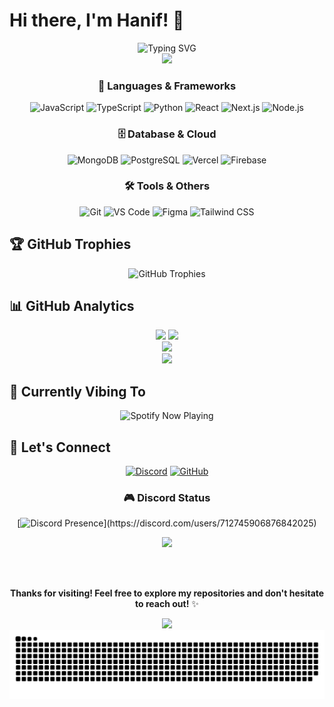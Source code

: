 # Hi there, I'm Hanif! 👋

<div align="center">
  <img src="https://readme-typing-svg.herokuapp.com?font=Fira+Code&weight=500&size=28&pause=1000&color=58A6FF&center=true&vCenter=true&width=600&lines=Full+Stack+Developer;Code+Enthusiast;Always+Learning;Building+Digital+Dreams" alt="Typing SVG" />
</div>

<div align="center">
  <img src="https://user-images.githubusercontent.com/74038190/212284100-561aa473-3905-4a80-b561-0d28506553ee.gif" width="900">
</div>

<div align="center">

### 🚀 Languages & Frameworks

![JavaScript](https://img.shields.io/badge/JavaScript-F7DF1E?style=for-the-badge&logo=javascript&logoColor=black)
![TypeScript](https://img.shields.io/badge/TypeScript-3178C6?style=for-the-badge&logo=typescript&logoColor=white)
![Python](https://img.shields.io/badge/Python-3776AB?style=for-the-badge&logo=python&logoColor=white)
![React](https://img.shields.io/badge/React-61DAFB?style=for-the-badge&logo=react&logoColor=black)
![Next.js](https://img.shields.io/badge/Next.js-000000?style=for-the-badge&logo=nextdotjs&logoColor=white)
![Node.js](https://img.shields.io/badge/Node.js-339933?style=for-the-badge&logo=nodedotjs&logoColor=white)

### 🗄️ Database & Cloud

![MongoDB](https://img.shields.io/badge/MongoDB-47A248?style=for-the-badge&logo=mongodb&logoColor=white)
![PostgreSQL](https://img.shields.io/badge/PostgreSQL-336791?style=for-the-badge&logo=postgresql&logoColor=white)
![Vercel](https://img.shields.io/badge/Vercel-000000?style=for-the-badge&logo=vercel&logoColor=white)
![Firebase](https://img.shields.io/badge/Firebase-FFCA28?style=for-the-badge&logo=firebase&logoColor=black)

### 🛠️ Tools & Others

![Git](https://img.shields.io/badge/Git-F05032?style=for-the-badge&logo=git&logoColor=white)
![VS Code](https://img.shields.io/badge/VS_Code-007ACC?style=for-the-badge&logo=visualstudiocode&logoColor=white)
![Figma](https://img.shields.io/badge/Figma-F24E1E?style=for-the-badge&logo=figma&logoColor=white)
![Tailwind CSS](https://img.shields.io/badge/Tailwind_CSS-38B2AC?style=for-the-badge&logo=tailwind-css&logoColor=white)

</div>

## 🏆 GitHub Trophies

<div align="center">
  <img src="https://github-profile-trophy.vercel.app/?username=Synxx12&theme=tokyonight&no-frame=true&no-bg=true&margin-w=4&row=1&column=7" alt="GitHub Trophies"/>
</div>

## 📊 GitHub Analytics

<div align="center">
  <img height="180em" src="https://github-readme-stats.vercel.app/api?username=Synxx12&show_icons=true&theme=tokyonight&include_all_commits=true&count_private=true&hide_border=true&bg_color=0D1117&title_color=58A6FF&icon_color=58A6FF&text_color=C9D1D9"/>
  <img height="180em" src="https://github-readme-stats.vercel.app/api/top-langs/?username=Synxx12&layout=compact&theme=tokyonight&hide_border=true&bg_color=0D1117&title_color=58A6FF&text_color=C9D1D9"/>
</div>

<div align="center">
  <img src="https://github-readme-streak-stats.herokuapp.com/?user=Synxx12&theme=tokyonight&hide_border=true&background=0D1117&stroke=58A6FF&ring=58A6FF&fire=FF6B6B&currStreakLabel=C9D1D9"/>
</div>

<div align="center">
  <img src="https://github-readme-activity-graph.vercel.app/graph?username=Synxx12&theme=tokyo-night&hide_border=true&bg_color=0D1117&color=58A6FF&line=58A6FF&point=C9D1D9"/>
</div>

## 🎵 Currently Vibing To

<div align="center">
  <img src="https://spotify-github-profile.kittinanx.com/api/view?uid=31k3gz2hurvhrl2ya2uatoktxafe&cover_image=true&theme=novatorem&show_offline=true&background_color=0d1117&interchange=false&bar_color=58a6ff&bar_color_cover=false" alt="Spotify Now Playing"/>
</div>

## 💬 Let's Connect

<div align="center">

[![Discord](https://img.shields.io/badge/Discord-5865F2?style=for-the-badge&logo=discord&logoColor=white)](https://discord.com/users/712745906876842025)
[![GitHub](https://img.shields.io/badge/GitHub-181717?style=for-the-badge&logo=github&logoColor=white)](https://github.com/Synxx12)

### 🎮 Discord Status

[![Discord Presence](https://lanyard.cnrad.dev/api/712745906876842025?theme=dark&bg=0d1117&animated=true&hideDiscrim=false&borderRadius=30px&idleMessage=Probably%20debugging%20something...)](https://discord.com/users/712745906876842025)

</div>

<div align="center">
  <img src="https://komarev.com/ghpvc/?username=Synxx12&style=for-the-badge&color=58a6ff&label=Profile+Views"/>
  
  <br><br>
  
  **Thanks for visiting! Feel free to explore my repositories and don't hesitate to reach out!** ✨
  
  <img src="https://capsule-render.vercel.app/api?type=waving&color=gradient&customColorList=6&height=100&section=footer&text=Happy%20Coding!&fontSize=16&fontColor=ffffff&animation=twinkling"/>
  
  <img src="https://raw.githubusercontent.com/Platane/snk/output/github-contribution-grid-snake-dark.svg" alt="Snake animation" />
</div>
